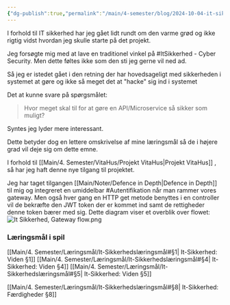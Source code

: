 ```yaml
---
{"dg-publish":true,"permalink":"/main/4-semester/blog/2024-10-04-it-sikkerhed/","hide":true,"created":"2024-10-04T08:20:18.569+02:00"}
---
```


I forhold til IT sikkerhed har jeg gået lidt rundt om den varme grød og ikke rigtig vidst hvordan jeg skulle starte på det projekt. 

Jeg forsøgte mig med at lave en traditionel vinkel på #ItSikkerhed - Cyber Security. Men dette føltes ikke som den sti jeg gerne vil ned ad. 

Så jeg er istedet gået i den retning der har hovedsageligt med sikkerheden i systemet at gøre og ikke så meget det at "hacke" sig ind i systemet

Det at kunne svare på spørgsmålet:

> Hvor meget skal til for at gøre en API/Microservice så sikker som muligt?

Syntes jeg lyder mere interessant.

Dette betyder dog en lettere omskrivelse af mine læringsmål så de i højere grad vil deje sig om dette emne.

I forhold til [[Main/4. Semester/VitaHus/Projekt VitaHus\|Projekt VitaHus]] , så har jeg haft denne nye tilgang til projektet.

Jeg har taget tilgangen [[Main/Noter/Defence in Depth\|Defence in Depth]] til mig og integreret en umiddelbar #Autentifikation når man rammer vores gateway. Men også hver gang en HTTP get metode benyttes i en controller vil de bekræfte den JWT token der er kommet ind samt de rettigheder denne token bærer med sig.
Dette diagram viser et overblik over flowet:
![It Sikkerhed, Gateway flow.png](/img/user/Excalidraw/It%20Sikkerhed,%20Gateway%20flow.png)

### Læringsmål i spil
[[Main/4. Semester/Læringsmål/It-Sikkerhedslæringsmål#§1\| It-Sikkerhed: Viden §1]]
[[Main/4. Semester/Læringsmål/It-Sikkerhedslæringsmål#§4\| It-Sikkerhed: Viden §4]]
[[Main/4. Semester/Læringsmål/It-Sikkerhedslæringsmål#§5\| It-Sikkerhed: Viden §5]]

[[Main/4. Semester/Læringsmål/It-Sikkerhedslæringsmål#§8\| It-Sikkerhed: Færdigheder §8]]
